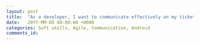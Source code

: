 ```yaml
---
layout: post
title:  "As a developer, I want to communicate effectively on my tickets, so that I can bring transparency to my work"
date:   20YY-MM-DD 00:00:00 +0000
categories: Soft skills, Agile, Communication, Android
comments_id:
---
```


<!--
In this session, I will discuss the power of using tickets as a communication tool:

### How to spot a quagmire

1. What are the "ticket-smells" for which we need to look out?
2. Refinement is not just a meeting, it's a practice
3. Understanding the source of the ticket

### Create a to-do list

1. Showing your progress
2. Jira table hacks
3. Organise the list

### Failing fast

1. The power of blocking
2. Mention people
3. Go beyond the board

### Keep commenting

1. Make comments at small milestones
2. Add attachments as evidence

-->
<!--
Take back power as a developers

Prevent "Jira pong"

Keep team informed

Tools: adb shell, scripts, scrcpy



If it annoys you as a developer, it's going to annoy your users


-->
